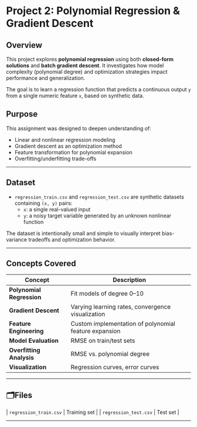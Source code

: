 # Project 2: Polynomial Regression & Gradient Descent

## Overview

This project explores **polynomial regression** using both **closed-form solutions** and **batch gradient descent**. It investigates how 
model complexity (polynomial degree) and optimization strategies impact performance and generalization.

The goal is to learn a regression function that predicts a continuous output `y` from a single numeric feature `x`, based on synthetic data.

## Purpose
This assignment was designed to deepen understanding of:
- Linear and nonlinear regression modeling
- Gradient descent as an optimization method
- Feature transformation for polynomial expansion
- Overfitting/underfitting trade-offs

---

## Dataset

- `regression_train.csv` and `regression_test.csv` are synthetic datasets containing `(x, y)` pairs:
  - `x`: a single real-valued input
  - `y`: a noisy target variable generated by an unknown nonlinear function

The dataset is intentionally small and simple to visually interpret bias-variance tradeoffs and optimization behavior.

---

## Concepts Covered
| Concept | Description |
|--------|-------------|
| **Polynomial Regression** | Fit models of degree 0–10 |
| **Gradient Descent** | Varying learning rates, convergence visualization |
| **Feature Engineering** | Custom implementation of polynomial feature expansion |
| **Model Evaluation** | RMSE on train/test sets |
| **Overfitting Analysis** | RMSE vs. polynomial degree |
| **Visualization** | Regression curves, error curves |

---

## 🗂Files

| `regression_train.csv` | Training set |
| `regression_test.csv` | Test set |

---
